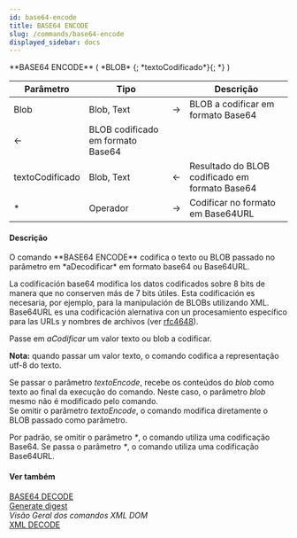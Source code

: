 ```yaml
---
id: base64-encode
title: BASE64 ENCODE
slug: /commands/base64-encode
displayed_sidebar: docs
---
```


<!--REF #_command_.BASE64 ENCODE.Syntax-->**BASE64 ENCODE** ( *BLOB* {; *textoCodificado*}{; *} )<!-- END REF-->
<!--REF #_command_.BASE64 ENCODE.Params-->
| Parâmetro | Tipo |  | Descrição |
| --- | --- | --- | --- |
| Blob | Blob, Text | &#8594;  | BLOB a codificar em formato Base64 |
| &#8592; | BLOB  codificado em formato Base64 |
| textoCodificado | Blob, Text | &#8592; | Resultado do BLOB codificado em formato Base64 |
| * | Operador | &#8594;  | Codificar no formato em Base64URL |

<!-- END REF-->

#### Descrição 

<!--REF #_command_.BASE64 ENCODE.Summary-->O comando **BASE64 ENCODE** codifica o texto ou BLOB passado no parâmetro em *aDecodificar* em formato base64 ou Base64URL.<!-- END REF-->

La codificación base64 modifica los datos codificados sobre 8 bits de manera que no conserven más de 7 bits útiles. Esta codificación es necesaria, por ejemplo, para la manipulación de BLOBs utilizando XML. Base64URL es una codificación alernativa con un procesamiento específico para las URLs y nombres de archivos (ver [rfc4648](https://tools.ietf.org/html/rfc4648#section-5)). 

Passe em *aCodificar* um valor texto ou blob a codificar.

**Nota:** quando passar um valor texto, o comando codifica a representação utf-8 do texto.

Se passar o parâmetro *textoEncode*, recebe os conteúdos do *blob* como texto ao final da execução do comando. Neste caso, o parâmetro *blob* mesmo não é modificado pelo comando.   
Se omitir o parâmetro *textoEncode*, o comando modifica diretamente o BLOB passado como parâmetro.  
  
Por padrão, se omitir o parâmetro *\**, o comando utiliza uma codificação Base64\. Se passa o parâmetro *\**, o comando utiliza uma codificação Base64URL.

#### Ver também 

[BASE64 DECODE](base64-decode.md)  
[Generate digest](generate-digest.md)  
*Visão Geral dos comandos XML DOM*  
[XML DECODE](xml-decode.md)  